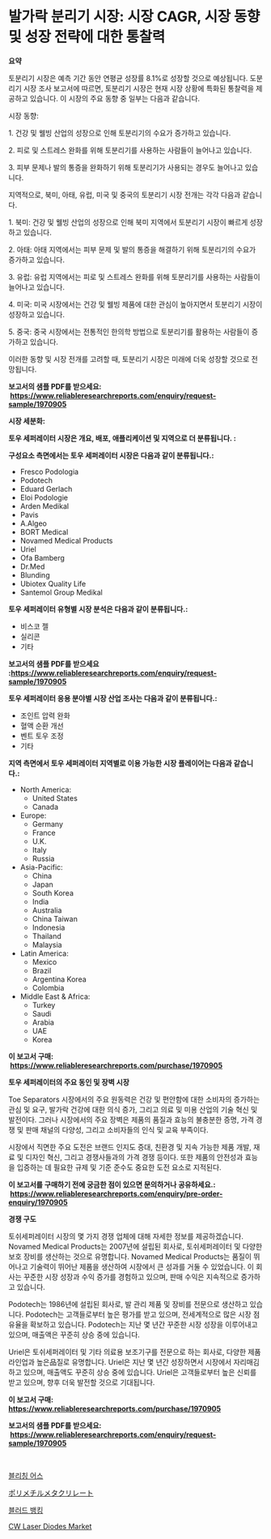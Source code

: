 <p><h1>발가락 분리기 시장: 시장 CAGR, 시장 동향 및 성장 전략에 대한 통찰력</h1></p><p><strong>요약</strong></p>
<p><p>토분리기 시장은 예측 기간 동안 연평균 성장률 8.1%로 성장할 것으로 예상됩니다. 도분리기 시장 조사 보고서에 따르면, 토분리기 시장은 현재 시장 상황에 특화된 통찰력을 제공하고 있습니다. 이 시장의 주요 동향 중 일부는 다음과 같습니다.</p><p>시장 동향:</p><p>1. 건강 및 웰빙 산업의 성장으로 인해 토분리기의 수요가 증가하고 있습니다.</p><p>2. 피로 및 스트레스 완화를 위해 토분리기를 사용하는 사람들이 늘어나고 있습니다.</p><p>3. 피부 문제나 발의 통증을 완화하기 위해 토분리기가 사용되는 경우도 늘어나고 있습니다.</p><p>지역적으로, 북미, 아태, 유럽, 미국 및 중국의 토분리기 시장 전개는 각각 다음과 같습니다.</p><p>1. 북미: 건강 및 웰빙 산업의 성장으로 인해 북미 지역에서 토분리기 시장이 빠르게 성장하고 있습니다.</p><p>2. 아태: 아태 지역에서는 피부 문제 및 발의 통증을 해결하기 위해 토분리기의 수요가 증가하고 있습니다.</p><p>3. 유럽: 유럽 지역에서는 피로 및 스트레스 완화를 위해 토분리기를 사용하는 사람들이 늘어나고 있습니다.</p><p>4. 미국: 미국 시장에서는 건강 및 웰빙 제품에 대한 관심이 높아지면서 토분리기 시장이 성장하고 있습니다.</p><p>5. 중국: 중국 시장에서는 전통적인 한의학 방법으로 토분리기를 활용하는 사람들이 증가하고 있습니다.</p><p>이러한 동향 및 시장 전개를 고려할 때, 토분리기 시장은 미래에 더욱 성장할 것으로 전망됩니다.</p></p>
<p><strong>보고서의 샘플 PDF를 받으세요: &nbsp;<a href="https://www.reliableresearchreports.com/enquiry/request-sample/1970905">https://www.reliableresearchreports.com/enquiry/request-sample/1970905</a></strong></p>
<p><strong>시장 세분화:</strong></p>
<p><strong> 토우 세퍼레이터 시장은 개요, 배포, 애플리케이션 및 지역으로 더 분류됩니다. :</strong></p>
<p><strong>구성요소 측면에서는 토우 세퍼레이터 시장은 다음과 같이 분류됩니다.:</strong></p>
<p><ul><li>Fresco Podologia</li><li>Podotech</li><li>Eduard Gerlach</li><li>Eloi Podologie</li><li>Arden Medikal</li><li>Pavis</li><li>A.Algeo</li><li>BORT Medical</li><li>Novamed Medical Products</li><li>Uriel</li><li>Ofa Bamberg</li><li>Dr.Med</li><li>Blunding</li><li>Ubiotex Quality Life</li><li>Santemol Group Medikal</li></ul></p>
<p><strong> 토우 세퍼레이터 유형별 시장 분석은 다음과 같이 분류됩니다.:</strong></p>
<p><ul><li>비스코 젤</li><li>실리콘</li><li>기타</li></ul></p>
<p><strong>보고서의 샘플 PDF를 받으세요 :<a href="https://www.reliableresearchreports.com/enquiry/request-sample/1970905">https://www.reliableresearchreports.com/enquiry/request-sample/1970905</a></strong></p>
<p><strong> 토우 세퍼레이터 응용 분야별 시장 산업 조사는 다음과 같이 분류됩니다.:</strong></p>
<p><ul><li>조인트 압력 완화</li><li>혈액 순환 개선</li><li>벤트 토우 조정</li><li>기타</li></ul></p>
<p><strong>지역 측면에서 토우 세퍼레이터 지역별로 이용 가능한 시장 플레이어는 다음과 같습니다.:</strong></p>
<p><ul>
    <li>
        North America:
        <ul>
            <li>United States</li>
            <li>Canada</li>
        </ul>
    </li>
    <li>
        Europe:
        <ul>
            <li>Germany</li>
            <li>France</li>
            <li>U.K.</li>
            <li>Italy</li>
            <li>Russia</li>
        </ul>
    </li>
    <li>
        Asia-Pacific:
        <ul>
            <li>China</li>
            <li>Japan</li>
            <li>South Korea</li>
            <li>India</li>
            <li>Australia</li>
            <li>China Taiwan</li>
            <li>Indonesia</li>
            <li>Thailand</li>
            <li>Malaysia</li>
        </ul>
    </li>
    <li>
        Latin America:
        <ul>
            <li>Mexico</li>
            <li>Brazil</li>
            <li>Argentina Korea</li>
            <li>Colombia</li>
        </ul>
    </li>
    <li>
        Middle East & Africa:
        <ul>
            <li>Turkey</li>
            <li>Saudi</li>
            <li>Arabia</li>
            <li>UAE</li>
            <li>Korea</li>
        </ul>
    </li>
    </ul></p>
<p><strong>이 보고서 구매: &nbsp;<a href="https://www.reliableresearchreports.com/purchase/1970905">https://www.reliableresearchreports.com/purchase/1970905</a></strong></p>
<p><strong>토우 세퍼레이터의 주요 동인 및 장벽 시장</strong></p>
<p><p>Toe Separators 시장에서의 주요 원동력은 건강 및 편안함에 대한 소비자의 증가하는 관심 및 요구, 발가락 건강에 대한 의식 증가, 그리고 의료 및 미용 산업의 기술 혁신 및 발전이다. 그러나 시장에서의 주요 장벽은 제품의 품질과 효능의 불충분한 증명, 가격 경쟁 및 판매 채널의 다양성, 그리고 소비자들의 인식 및 교육 부족이다.</p><p>시장에서 직면한 주요 도전은 브랜드 인지도 증대, 친환경 및 지속 가능한 제품 개발, 재료 및 디자인 혁신, 그리고 경쟁사들과의 가격 경쟁 등이다. 또한 제품의 안전성과 효능을 입증하는 데 필요한 규제 및 기준 준수도 중요한 도전 요소로 지적된다.</p></p>
<p><strong>이 보고서를 구매하기 전에 궁금한 점이 있으면 문의하거나 공유하세요.: &nbsp;<a href="https://www.reliableresearchreports.com/enquiry/pre-order-enquiry/1970905">https://www.reliableresearchreports.com/enquiry/pre-order-enquiry/1970905</a></strong></p>
<p><strong>경쟁 구도</strong></p>
<p><p>토쉬세퍼레이터 시장의 몇 가지 경쟁 업체에 대해 자세한 정보를 제공하겠습니다. Novamed Medical Products는 2007년에 설립된 회사로, 토쉬세퍼레이터 및 다양한 보호 장비를 생산하는 것으로 유명합니다. Novamed Medical Products는 품질이 뛰어나고 기술력이 뛰어난 제품을 생산하여 시장에서 큰 성과를 거둘 수 있었습니다. 이 회사는 꾸준한 시장 성장과 수익 증가를 경험하고 있으며, 판매 수익은 지속적으로 증가하고 있습니다. </p><p>Podotech는 1986년에 설립된 회사로, 발 관리 제품 및 장비를 전문으로 생산하고 있습니다. Podotech는 고객들로부터 높은 평가를 받고 있으며, 전세계적으로 많은 시장 점유율을 확보하고 있습니다. Podotech는 지난 몇 년간 꾸준한 시장 성장을 이루어내고 있으며, 매출액은 꾸준히 상승 중에 있습니다.</p><p>Uriel은 토쉬세퍼레이터 및 기타 의료용 보조기구를 전문으로 하는 회사로, 다양한 제품 라인업과 높은品질로 유명합니다. Uriel은 지난 몇 년간 성장하면서 시장에서 자리매김하고 있으며, 매출액도 꾸준히 상승 중에 있습니다. Uriel은 고객들로부터 높은 신뢰를 받고 있으며, 향후 더욱 발전할 것으로 기대됩니다.</p></p>
<p><strong>이 보고서 구매: &nbsp; <a href="https://www.reliableresearchreports.com/purchase/1970905">https://www.reliableresearchreports.com/purchase/1970905</a></strong></p>
<p><strong>보고서의 샘플 PDF를 받으세요: &nbsp;<a href="https://www.reliableresearchreports.com/enquiry/request-sample/1970905">https://www.reliableresearchreports.com/enquiry/request-sample/1970905</a></strong><strong></strong></p>
<p>&nbsp;</p>
<p><p><a href="https://medium.com/@heisenberg6587768/2024%EB%85%84%EB%B6%80%ED%84%B0-2031%EB%85%84%EA%B9%8C%EC%A7%80-%EC%98%88%EC%B8%A1%EB%90%9C-bleaching-earth-%EC%8B%9C%EC%9E%A5-%EB%B6%84%EC%84%9D-%EB%B0%8F-%ED%81%AC%EA%B8%B0-505906838d36">블리칭 어스</a></p><p><a href="https://github.com/xemfu2379520/Market-Research-Report-List-1/blob/main/855103112161.md">ポリメチルメタクリレート</a></p><p><a href="https://medium.com/@tonyolfson67562023/%ED%98%88%EC%95%A1-%EC%9D%80%ED%96%89-%EC%8B%9C%EC%9E%A5-2031%EB%85%84%EA%B9%8C%EC%A7%80%EC%9D%98-%EB%8F%99%ED%96%A5-%EC%98%88%EC%B8%A1-%EB%B0%8F-%EA%B2%BD%EC%9F%81-%EB%B6%84%EC%84%9D-32d0a54c9bb3">블러드 뱅킹</a></p><p><a href="https://github.com/ChiragRP21/Market-Research-Report-List-3/blob/main/cw-laser-diodes-market.md">CW Laser Diodes Market</a></p></p>
